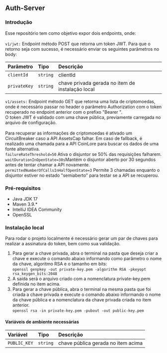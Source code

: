 ## Auth-Server

### Introdução


Esse repositório tem como objetivo expor dois endpoints, onde: </br></br>
```v1/jwt:``` Endpoint método POST que retorna um token JWT. Para que o retorno seja com sucesso, é necessário enviar os seguintes parâmetros no body:</br>

| Parâmetro    | Tipo | Descrição                                        | 
|:-------------| :--- |:-------------------------------------------------|
| `clientId`   | `string` | clientId                                         |
| `privateKey` | `string` | chave privada gerada no item de instalação local |


```v1/assets:``` Endpoint método GET que retorna uma lista de criptomoedas, onde é necessário passar no header o parâmetro Authorization com o token recuperado no endpoint anterior com o prefixo "Bearer ".  </br>
O token JWT é validado com uma chave pública, previamente carregada no arquivo de configuração.</br></br>
Para recuperar as informações de criptomoedas é ativado um CircuitBreaker caso a API AssetsCap falhar. Em caso de fallback, é realizado uma chamada para a API CoinLore para buscar os dados de uma fonte alternativa.</br>
```failureRateThreshold=50``` Ativa o disjuntor se 50% das requisições falharem.</br>
```waitDurationInOpenState=30s```Mantém o disjuntor aberto por 30 segundos antes de tentar chamar a API novamente.</br>
```permittedNumberOfCallsInHalfOpenState=3``` Permite 3 chamadas enquanto o disjuntor estiver no estado "semiaberto" para testar se a API se recuperou.</br>

### Pré-requisitos

* Java JDK 17
* Maven 3.9.*
* IntelliJ IDEA Community
* OpenSSL

### Instalação local

Para rodar o projeto localmente é necessário gerar um par de chaves para realizar a assinatura do token, bem como sua validação. 
1. Para gerar a chave privada, abra o terminal na pasta que deseja criar a chave e execute o comando abaixo informando como parâmetro o nome da chave, algoritmo RSA e o tamanho em bits:</br>
```openssl genpkey -out private-key.pem -algorithm RSA -pkeyopt rsa_keygen_bits:2048``` </br>
2. A saída será o arquivo criado com a nomenclatura private-key.pem definida no item acima. </br>
3. Para gerar a chave pública, abra o terminal na mesma pasta que foi criada a chave privada e execute o comando abaixo informando o nome da chave pública e a nomenclatura da chave
   privada criada no item anterior. </br>
```openssl rsa -in private-key.pem -pubout -out public-key.pem```

#### Variáveis de ambiente necessárias

| Variável                                         | Tipo | Descrição                          | 
|:-------------------------------------------------| :--- |:-----------------------------------|
| `PUBLIC_KEY`                           | `string` | chave pública gerada no item acima |


